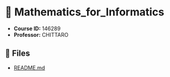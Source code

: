 # 📘 Mathematics_for_Informatics
* **Course ID:** 146289
* **Professor:** CHITTARO

## 📂 Files

- [README.md](../../../src/146289_CHITTARO_Mathematics_for_Informatics/README.md)

